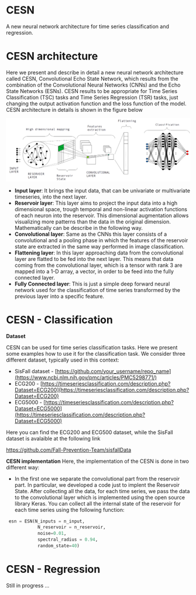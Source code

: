 # CESN
A new neural network architecture for time series classification and regression. 

# CESN architecture
Here we present and describe in detail a new neural network architecture called CESN, Convolutional Echo State Network, which results from the combination of the Convolutional Neural Networks (CNNs) and the Echo State Networks (ESNs). CESN results to be appropriate for Time Series Classification (TSC) tasks and Time Series Regression (TSR) tasks, just changing the output activation function and the loss function of the model. 
CESN architecture in details is shown in the figure below 

<img src="images/cesn.png" alt="cesn_architecture" width="650"/>

* **Input layer**: It brings the input data, that can be univariate or multivariate timeseries, into the next layer.
* **Reservoir layer**: This layer aims to project the input data into a high dimensional space, trough temporal and non-linear activation functions of each neuron into the reservoir. This dimensional augmentation allows visualizing more patterns than the data in the original dimension. Mathematically can be describe in the following way.
* **Convolutional layer**: Same as the CNNs this layer consists of a convolutional and a pooling phase in which the features of the reservoir state are extracted in the same way performed  in  image classification.
* **Flattening layer**: In this layer approaching data from the convolutional layer are flatted to be fed into the next layer. This means that data coming from the convolutional layer, which is a tensor with rank 3 are mapped into a 1-D array, a vector, in order to be feed into the fully connected layer.
* **Fully Connected layer**: This is just a simple deep forward neural network used for the classification of time series transformed by the previous layer into a specific feature.

# CESN - Classification

**Dataset**

CESN can be used for time series classification tasks. Here we present some examples how to use it for the classification task. 
We consider three different dataset, typically used in this context:
* SisFall dataset - [https://github.com/your_username/repo_name](https://www.ncbi.nlm.nih.gov/pmc/articles/PMC5298771/)
* ECG200 - [https://timeseriesclassification.com/description.php?Dataset=ECG200](https://timeseriesclassification.com/description.php?Dataset=ECG200)
* ECG5000 - [https://timeseriesclassification.com/description.php?Dataset=ECG5000](https://timeseriesclassification.com/description.php?Dataset=ECG5000)

Here you can find the ECG200 and ECG500 dataset, while the SisFall dataset is avalaible at the following link

https://github.com/Fall-Prevention-Team/sisfallData

**CESN implementation**
Here, the implementation of the CESN is done in two different way:

* In the first one we separate the convolutional part from the reservoir part. In particular, we developed a code just to implent the Reservoir State. After collecting all the data, for each time series, we pass the data to the convolutional layer which is implemented using the open source library Keras. 
You can collect all the internal state of the reservoir for each time series using the following function:

```python
 esn = ESN(N_inputs = n_input,
            N_reservoir = n_reservoir,
            noise=0.01,
            spectral_radius = 0.94,
            random_state=40)
```


# CESN - Regression

Still in progress ...


